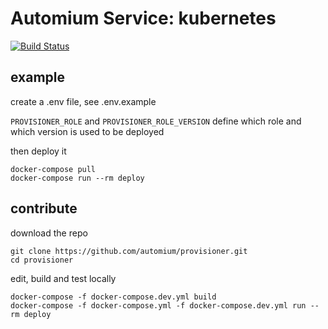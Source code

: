 Automium Service: kubernetes 
======================================

[![Build Status](https://travis-ci.org/automium/service-kubernetes.svg?branch=master)](https://travis-ci.org/automium/service-kubernetes)

## example

create a .env file, see .env.example

`PROVISIONER_ROLE` and `PROVISIONER_ROLE_VERSION` define which role and which version is used to be deployed

then deploy it
```
docker-compose pull
docker-compose run --rm deploy
```

## contribute

download the repo
```
git clone https://github.com/automium/provisioner.git
cd provisioner
```

edit, build and test locally
```
docker-compose -f docker-compose.dev.yml build
docker-compose -f docker-compose.yml -f docker-compose.dev.yml run --rm deploy
```
